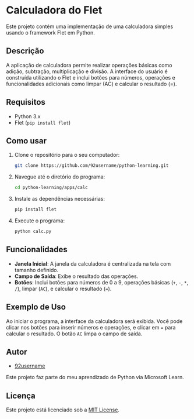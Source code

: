 # Calculadora do Flet

Este projeto contém uma implementação de uma calculadora simples usando o framework Flet em Python.

## Descrição

A aplicação de calculadora permite realizar operações básicas como adição, subtração, multiplicação e divisão. A interface do usuário é construída utilizando o Flet e inclui botões para números, operações e funcionalidades adicionais como limpar (AC) e calcular o resultado (=).

## Requisitos

- Python 3.x
- Flet (`pip install flet`)

## Como usar

1. Clone o repositório para o seu computador:
    ```bash
    git clone https://github.com/92username/python-learning.git
    ```

2. Navegue até o diretório do programa:
    ```bash
    cd python-learning/apps/calc
    ```

3. Instale as dependências necessárias:
    ```bash
    pip install flet
    ```

4. Execute o programa:
    ```bash
    python calc.py
    ```

## Funcionalidades

- **Janela Inicial**: A janela da calculadora é centralizada na tela com tamanho definido.
- **Campo de Saída**: Exibe o resultado das operações.
- **Botões**: Inclui botões para números de 0 a 9, operações básicas (`+`, `-`, `*`, `/`), limpar (`AC`), e calcular o resultado (`=`).

## Exemplo de Uso

Ao iniciar o programa, a interface da calculadora será exibida. Você pode clicar nos botões para inserir números e operações, e clicar em `=` para calcular o resultado. O botão `AC` limpa o campo de saída.

## Autor

- [92username](https://github.com/92username)

Este projeto faz parte do meu aprendizado de Python via Microsoft Learn.

## Licença

Este projeto está licenciado sob a [MIT License](LICENSE).
